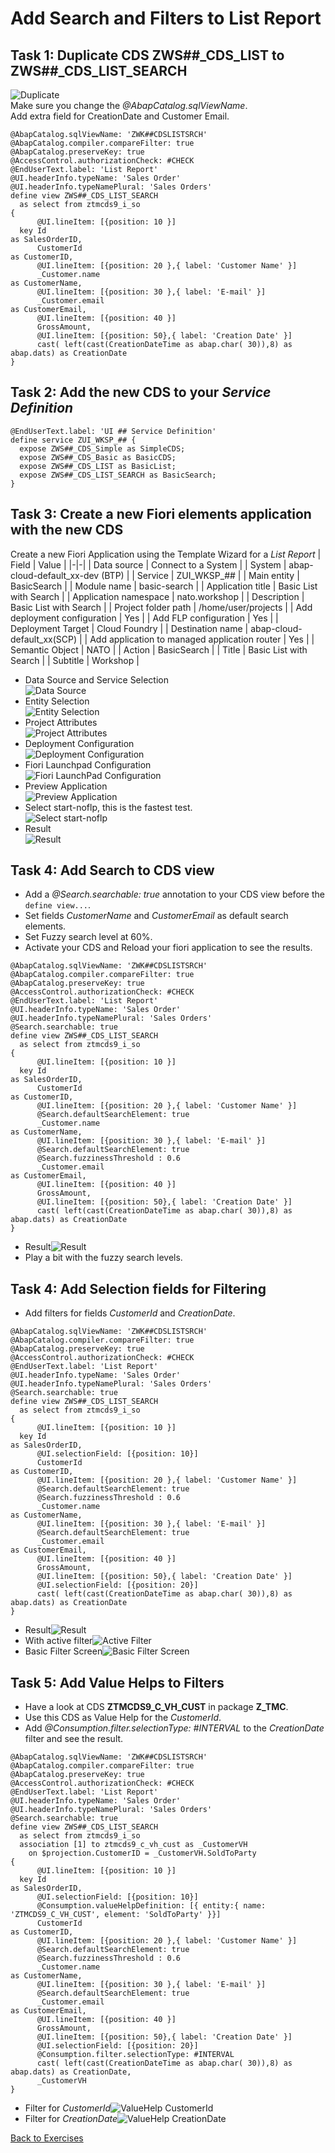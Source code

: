 # Add Search and Filters to List Report

## Task 1: Duplicate CDS **ZWS##_CDS_LIST** to **ZWS##_CDS_LIST_SEARCH**

![Duplicate](../../Images/054.png)</br>Make sure you change the *@AbapCatalog.sqlViewName*.</br>
Add extra field for CreationDate and Customer Email.

```ABAP CDS
@AbapCatalog.sqlViewName: 'ZWK##CDSLISTSRCH'
@AbapCatalog.compiler.compareFilter: true
@AbapCatalog.preserveKey: true
@AccessControl.authorizationCheck: #CHECK
@EndUserText.label: 'List Report'
@UI.headerInfo.typeName: 'Sales Order'
@UI.headerInfo.typeNamePlural: 'Sales Orders'
define view ZWS##_CDS_LIST_SEARCH 
  as select from ztmcds9_i_so
{
      @UI.lineItem: [{position: 10 }]
  key Id                                                                   as SalesOrderID,
      CustomerId                                                           as CustomerID,
      @UI.lineItem: [{position: 20 },{ label: 'Customer Name' }]
      _Customer.name                                                       as CustomerName,
      @UI.lineItem: [{position: 30 },{ label: 'E-mail' }]
      _Customer.email                                                      as CustomerEmail,
      @UI.lineItem: [{position: 40 }]
      GrossAmount,
      @UI.lineItem: [{position: 50},{ label: 'Creation Date' }]
      cast( left(cast(CreationDateTime as abap.char( 30)),8) as abap.dats) as CreationDate
}
```

## Task 2: Add the new CDS to your *Service Definition*

```ABAP
@EndUserText.label: 'UI ## Service Definition'
define service ZUI_WKSP_## {
  expose ZWS##_CDS_Simple as SimpleCDS;
  expose ZWS##_CDS_Basic as BasicCDS;
  expose ZWS##_CDS_LIST as BasicList;
  expose ZWS##_CDS_LIST_SEARCH as BasicSearch;
}
```

## Task 3: Create a new Fiori elements application with the new CDS

Create a new Fiori Application using the Template Wizard for a *List Report*
| Field | Value |
|-|-|
| Data source | Connect to a System |
| System | abap-cloud-default_xx-dev (BTP) |
| Service | ZUI_WKSP_## |
| Main entity | BasicSearch |
| Module name | basic-search |
| Application title | Basic List with Search |
| Application namespace | nato.workshop |
| Description | Basic List with Search |
| Project folder path | /home/user/projects |
| Add deployment configuration | Yes |
| Add FLP configuration | Yes |
| Deployment Target | Cloud Foundry |
| Destination name | abap-cloud-default_xx(SCP)  |
| Add application to managed application router | Yes |
| Semantic Object | NATO |
| Action | BasicSearch |
| Title | Basic List with Search |
| Subtitle | Workshop |

* Data Source and Service Selection</br>![Data Source](../../Images/055.png)
* Entity Selection</br>![Entity Selection](../../Images/056.png)
* Project Attributes</br>![Project Attributes](../../Images/057.png)
* Deployment Configuration</br>![Deployment Configuration](../../Images/058.png)
* Fiori Launchpad Configuration</br>![Fiori LaunchPad Configuration](../../Images/059.png)
* Preview Application</br>![Preview Application](../../Images/060.png)
* Select start-noflp, this is the fastest test.</br>![Select start-noflp](../../Images/061.png)
* Result</br>![Result](../../Images/062.png)

## Task 4: Add Search to CDS view

* Add a *@Search.searchable: true* annotation to your CDS view before the `define view...`.
* Set fields *CustomerName* and *CustomerEmail* as default search elements.
* Set Fuzzy search level at 60%.
* Activate your CDS and Reload your fiori application to see the results.

```ABAP CDS
@AbapCatalog.sqlViewName: 'ZWK##CDSLISTSRCH'
@AbapCatalog.compiler.compareFilter: true
@AbapCatalog.preserveKey: true
@AccessControl.authorizationCheck: #CHECK
@EndUserText.label: 'List Report'
@UI.headerInfo.typeName: 'Sales Order'
@UI.headerInfo.typeNamePlural: 'Sales Orders'
@Search.searchable: true
define view ZWS##_CDS_LIST_SEARCH
  as select from ztmcds9_i_so
{
      @UI.lineItem: [{position: 10 }]
  key Id                                                                   as SalesOrderID,
      CustomerId                                                           as CustomerID,
      @UI.lineItem: [{position: 20 },{ label: 'Customer Name' }]
      @Search.defaultSearchElement: true
      _Customer.name                                                       as CustomerName,
      @UI.lineItem: [{position: 30 },{ label: 'E-mail' }]
      @Search.defaultSearchElement: true
      @Search.fuzzinessThreshold : 0.6
      _Customer.email                                                      as CustomerEmail,
      @UI.lineItem: [{position: 40 }]
      GrossAmount,
      @UI.lineItem: [{position: 50},{ label: 'Creation Date' }]
      cast( left(cast(CreationDateTime as abap.char( 30)),8) as abap.dats) as CreationDate
}
```

* Result![Result](../../Images/063.png)
* Play a bit with the fuzzy search levels.

## Task 4: Add Selection fields for Filtering

* Add filters for fields *CustomerId* and *CreationDate*.

```ABAP CDS
@AbapCatalog.sqlViewName: 'ZWK##CDSLISTSRCH'
@AbapCatalog.compiler.compareFilter: true
@AbapCatalog.preserveKey: true
@AccessControl.authorizationCheck: #CHECK
@EndUserText.label: 'List Report'
@UI.headerInfo.typeName: 'Sales Order'
@UI.headerInfo.typeNamePlural: 'Sales Orders'
@Search.searchable: true
define view ZWS##_CDS_LIST_SEARCH
  as select from ztmcds9_i_so
{
      @UI.lineItem: [{position: 10 }]
  key Id                                                                   as SalesOrderID,
      @UI.selectionField: [{position: 10}]
      CustomerId                                                           as CustomerID,
      @UI.lineItem: [{position: 20 },{ label: 'Customer Name' }]
      @Search.defaultSearchElement: true
      @Search.fuzzinessThreshold : 0.6
      _Customer.name                                                       as CustomerName,
      @UI.lineItem: [{position: 30 },{ label: 'E-mail' }]
      @Search.defaultSearchElement: true
      _Customer.email                                                      as CustomerEmail,
      @UI.lineItem: [{position: 40 }]
      GrossAmount,
      @UI.lineItem: [{position: 50},{ label: 'Creation Date' }]
      @UI.selectionField: [{position: 20}]
      cast( left(cast(CreationDateTime as abap.char( 30)),8) as abap.dats) as CreationDate
}

```

* Result![Result](../../Images/064.png)
* With active filter![Active Filter](../../Images/065.png)
* Basic Filter Screen![Basic Filter Screen](../../Images/066.png)

## Task 5: Add Value Helps to Filters

* Have a look at CDS **ZTMCDS9_C_VH_CUST** in package **Z_TMC**.
* Use this CDS as Value Help for the *CustomerId*.
* Add *@Consumption.filter.selectionType: #INTERVAL* to the *CreationDate* filter and see the result.

```ABAP CDS
@AbapCatalog.sqlViewName: 'ZWK##CDSLISTSRCH'
@AbapCatalog.compiler.compareFilter: true
@AbapCatalog.preserveKey: true
@AccessControl.authorizationCheck: #CHECK
@EndUserText.label: 'List Report'
@UI.headerInfo.typeName: 'Sales Order'
@UI.headerInfo.typeNamePlural: 'Sales Orders'
@Search.searchable: true
define view ZWS##_CDS_LIST_SEARCH
  as select from ztmcds9_i_so
  association [1] to ztmcds9_c_vh_cust as _CustomerVH
    on $projection.CustomerID = _CustomerVH.SoldToParty
{
      @UI.lineItem: [{position: 10 }]
  key Id                                                                   as SalesOrderID,
      @UI.selectionField: [{position: 10}]
      @Consumption.valueHelpDefinition: [{ entity:{ name: 'ZTMCDS9_C_VH_CUST', element: 'SoldToParty' }}]
      CustomerId                                                           as CustomerID,
      @UI.lineItem: [{position: 20 },{ label: 'Customer Name' }]
      @Search.defaultSearchElement: true
      @Search.fuzzinessThreshold : 0.6
      _Customer.name                                                       as CustomerName,
      @UI.lineItem: [{position: 30 },{ label: 'E-mail' }]
      @Search.defaultSearchElement: true
      _Customer.email                                                      as CustomerEmail,
      @UI.lineItem: [{position: 40 }]
      GrossAmount,
      @UI.lineItem: [{position: 50},{ label: 'Creation Date' }]
      @UI.selectionField: [{position: 20}]
      @Consumption.filter.selectionType: #INTERVAL
      cast( left(cast(CreationDateTime as abap.char( 30)),8) as abap.dats) as CreationDate,
      _CustomerVH
}
```

* Filter for *CustomerId*![ValueHelp CustomerId](../../Images/067.png)
* Filter for *CreationDate*![ValueHelp CreationDate](../../Images/068.png)

[Back to Exercises](../README.md)
